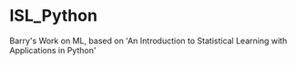 # ISL_Python
Barry's Work on ML, based on 'An Introduction to Statistical Learning with Applications in Python'
